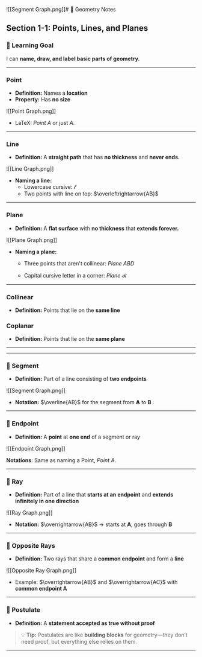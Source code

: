 ![[Segment Graph.png]]# 📐 Geometry Notes

## Section 1-1: Points, Lines, and Planes  

### 📘 Learning Goal  
I can **name, draw, and label basic parts of geometry.**  

---

###  Point  
- **Definition:** Names a **location**  
- **Property:** Has **no size**  

![[Point Graph.png]]  
- LaTeX: $Point$ $A$ or just $A$.

---

### Line  
- **Definition:** A **straight path** that has **no thickness** and **never ends.**  

![[Line Graph.png]]  
- **Naming a line:**  
  - Lowercase cursive: $\mathcal{l}$ 
  - Two points with line on top: $\overleftrightarrow{AB}$

---

### Plane  
- **Definition:** A **flat surface** with **no thickness** that **extends forever.**  

![[Plane Graph.png]]  
- **Naming a plane:**  

  - Three points that aren't collinear: $Plane$ $ABD$

  - Capital cursive letter in a corner: $Plane$ $\mathcal{R}$

---

### Collinear  
- **Definition:** Points that lie on the **same line**  

### Coplanar  
- **Definition:** Points that lie on the **same plane**  

---

---

### 🔹 Segment  
- **Definition:** Part of a line consisting of **two endpoints**  

![[Segment Graph.png]]  
- **Notation:** $\overline{AB}$ for the segment from **A** to **B** .

---

### 🔸 Endpoint  
- **Definition:** A **point** at **one end** of a segment or ray  

![[Endpoint Graph.png]]

**Notations**: Same as naming a Point, $Point$ $A$.

---

### 🔹 Ray  
- **Definition:** Part of a line that **starts at an endpoint** and **extends infinitely in one direction**  

![[Ray Graph.png]]
- **Notation:** $\overrightarrow{AB}$ → starts at **A**, goes through **B**  

---

### 🔸 Opposite Rays  
- **Definition:** Two rays that share a **common endpoint** and form a **line**  

![[Opposite Ray Graph.png]]
- Example: $\overrightarrow{AB}$ and $\overrightarrow{AC}$ with **common endpoint A**

---

### 📌 Postulate  
- **Definition:** A **statement accepted as true without proof**  

> 💡 **Tip:** Postulates are like **building blocks** for geometry—they don’t need proof, but everything else relies on them.  

---

